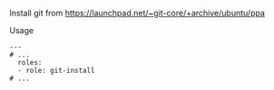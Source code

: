Install git from https://launchpad.net/~git-core/+archive/ubuntu/ppa

Usage
```
---
# ...
  roles:
  - role: git-install
# ...
```
